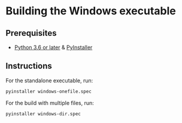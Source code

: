 # Building the Windows executable

## Prerequisites

*   [Python 3.6 or later](https://www.python.org/downloads/release/python-360/) & [PyInstaller](https://pypi.org/project/pyinstaller/)

## Instructions

For the standalone executable, run:

```sh
pyinstaller windows-onefile.spec
```

For the build with multiple files, run:

```sn
pyinstaller windows-dir.spec
```
